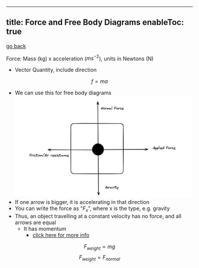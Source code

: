 
---
title: Force and Free Body Diagrams
enableToc: true
---

[go back](archive/11Subjects/11Physics.md)

Force: Mass (kg) x acceleration ($ms^{-2}$), units in Newtons (N)

-   Vector Quantity, include direction

$$ f=ma $$

-   We can use this for free body diagrams
![](images/free%20body.png)
-   If one arrow is bigger, it is accelerating in that direction
-   You can write the force as “$F_x$”, where x is the type, e.g. gravity
-   Thus, an object travelling at a constant velocity has no force, and all arrows are equal
    -   It has momentum
	    - [click here for more info](archive/11Physics/Momentum.md)

$$ F_{weight}=mg $$
$$ F_{weight}=F_{normal} $$
